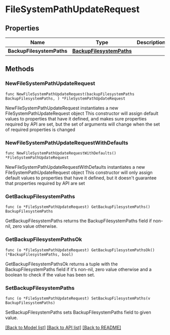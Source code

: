 # FileSystemPathUpdateRequest

## Properties

Name | Type | Description | Notes
------------ | ------------- | ------------- | -------------
**BackupFilesystemPaths** | [**BackupFilesystemPaths**](BackupFilesystemPaths.md) |  | 

## Methods

### NewFileSystemPathUpdateRequest

`func NewFileSystemPathUpdateRequest(backupFilesystemPaths BackupFilesystemPaths, ) *FileSystemPathUpdateRequest`

NewFileSystemPathUpdateRequest instantiates a new FileSystemPathUpdateRequest object
This constructor will assign default values to properties that have it defined,
and makes sure properties required by API are set, but the set of arguments
will change when the set of required properties is changed

### NewFileSystemPathUpdateRequestWithDefaults

`func NewFileSystemPathUpdateRequestWithDefaults() *FileSystemPathUpdateRequest`

NewFileSystemPathUpdateRequestWithDefaults instantiates a new FileSystemPathUpdateRequest object
This constructor will only assign default values to properties that have it defined,
but it doesn't guarantee that properties required by API are set

### GetBackupFilesystemPaths

`func (o *FileSystemPathUpdateRequest) GetBackupFilesystemPaths() BackupFilesystemPaths`

GetBackupFilesystemPaths returns the BackupFilesystemPaths field if non-nil, zero value otherwise.

### GetBackupFilesystemPathsOk

`func (o *FileSystemPathUpdateRequest) GetBackupFilesystemPathsOk() (*BackupFilesystemPaths, bool)`

GetBackupFilesystemPathsOk returns a tuple with the BackupFilesystemPaths field if it's non-nil, zero value otherwise
and a boolean to check if the value has been set.

### SetBackupFilesystemPaths

`func (o *FileSystemPathUpdateRequest) SetBackupFilesystemPaths(v BackupFilesystemPaths)`

SetBackupFilesystemPaths sets BackupFilesystemPaths field to given value.



[[Back to Model list]](../README.md#documentation-for-models) [[Back to API list]](../README.md#documentation-for-api-endpoints) [[Back to README]](../README.md)


